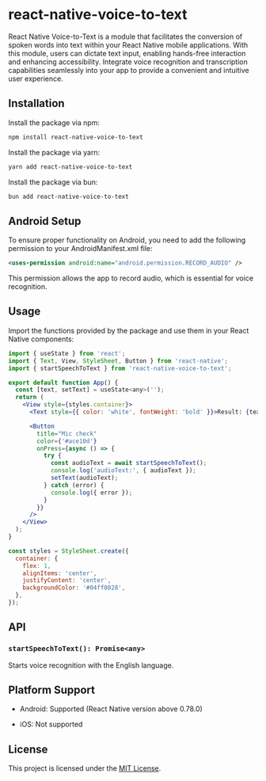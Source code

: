 # react-native-voice-to-text

React Native Voice-to-Text is a module that facilitates the conversion of spoken words into text within your React Native mobile applications. With this module, users can dictate text input, enabling hands-free interaction and enhancing accessibility. Integrate voice recognition and transcription capabilities seamlessly into your app to provide a convenient and intuitive user experience.

## Installation

Install the package via npm:

```bash
npm install react-native-voice-to-text
```

Install the package via yarn:

```bash
yarn add react-native-voice-to-text
```

Install the package via bun:

```bash
bun add react-native-voice-to-text
```

## Android Setup

To ensure proper functionality on Android, you need to add the following permission to your AndroidManifest.xml file:

```xml
<uses-permission android:name="android.permission.RECORD_AUDIO" />
```

This permission allows the app to record audio, which is essential for voice recognition.


## Usage

Import the functions provided by the package and use them in your React Native components:

```jsx
import { useState } from 'react';
import { Text, View, StyleSheet, Button } from 'react-native';
import { startSpeechToText } from 'react-native-voice-to-text';

export default function App() {
  const [text, setText] = useState<any>('');
  return (
    <View style={styles.container}>
      <Text style={{ color: 'white', fontWeight: 'bold' }}>Result: {text}</Text>

      <Button
        title="Mic check"
        color={'#ace10d'}
        onPress={async () => {
          try {
            const audioText = await startSpeechToText();
            console.log('audioText:', { audioText });
            setText(audioText);
          } catch (error) {
            console.log({ error });
          }
        }}
      />
    </View>
  );
}

const styles = StyleSheet.create({
  container: {
    flex: 1,
    alignItems: 'center',
    justifyContent: 'center',
    backgroundColor: '#04ff0028',
  },
});


```

## API

### `startSpeechToText(): Promise<any>`

Starts voice recognition with the English language.

## Platform Support

- Android: Supported (React Native version above 0.78.0)

- iOS: Not supported

## License

This project is licensed under the [MIT License](LICENSE).
